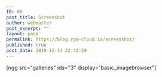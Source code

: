```yaml
---
ID: 80
post_title: Screenshot
author: webmaster
post_excerpt: ""
layout: page
permalink: https://blog.rgm-cloud.io/screenshot/
published: true
post_date: 2019-12-14 22:42:20
---
```

[ngg src="galleries" ids="3" display="basic_imagebrowser"]